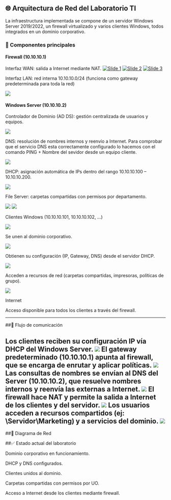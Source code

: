 ## 🌐 Arquitectura de Red del Laboratorio TI

La infraestructura implementada se compone de un servidor Windows Server 2019/2022, un firewall virtualizado y varios clientes Windows, todos integrados en un dominio corporativo.



### 🔹 Componentes principales

#### Firewall (10.10.10.1)

Interfaz WAN: salida a Internet mediante NAT.
[![Slide 1](imgs/dhcp.png)](ruta/slide2.png)
[![Slide 2](ruta/slide2.png)](ruta/slide3.png)
[![Slide 3](ruta/slide3.png)](ruta/slide1.png)

Interfaz LAN: red interna 10.10.10.0/24 (funciona como gateway predeterminada para toda la red)

<img src="imgs/sophoslan.png">

#### Windows Server (10.10.10.2)

Controlador de Dominio (AD DS): gestión centralizada de usuarios y equipos.

<img src="imgs/controlador de dominio.png">

DNS: resolución de nombres internos y reenvío a Internet.
Para comprobar que el servicio DNS esta correctamente configurado lo hacemos con el comando PING + Nombre del sevidor  desde un equipo cliente. 

<img src="imgs/dns.png">

DHCP: asignación automática de IPs dentro del rango 10.10.10.100 – 10.10.10.200.

<img src="imgs/dhcp.png">

File Server: carpetas compartidas con permisos por departamento.

<img src="imgs/compartida_servidor.png">

<img src="imgs/COMPARTIDA_NANY.png">

Clientes Windows (10.10.10.101, 10.10.10.102, …)

<img src="imgs/sophoswan.png">

Se unen al dominio corporativo.

<img src="imgs/sophoswan.png">

Obtienen su configuración (IP, Gateway, DNS) desde el servidor DHCP.

<img src="imgs/sophoswan.png">

Acceden a recursos de red (carpetas compartidas, impresoras, políticas de grupo).

<img src="imgs/sophoswan.png">

Internet

Acceso disponible para todos los clientes a través del firewall.

---

##🔹 Flujo de comunicación

Los clientes reciben su configuración IP vía DHCP del Windows Server.
<img src="imgs/sophoswan.png">
El gateway predeterminado (10.10.10.1) apunta al firewall, que se encarga de enrutar y aplicar políticas.
<img src="imgs/sophoswan.png">
Las consultas de nombres se envían al DNS del Server (10.10.10.2), que resuelve nombres internos y reenvía las externas a Internet.
<img src="imgs/sophoswan.png">
El firewall hace NAT y permite la salida a Internet de los clientes y del servidor.
<img src="imgs/sophoswan.png">
Los usuarios acceden a recursos compartidos (ej: \\Servidor\Marketing) y a servicios del dominio.
<img src="imgs/sophoswan.png">
---

##🔹 Diagrama de Red
   

##✅ Estado actual del laboratorio

Dominio corporativo en funcionamiento.

DHCP y DNS configurados.

Clientes unidos al dominio.

Carpetas compartidas con permisos por UO.

Acceso a Internet desde los clientes mediante firewall.
